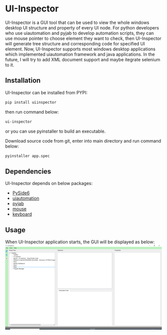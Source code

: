 # UI-Inspector

UI-Inspector is a GUI tool that can be used to view the whole windows desktop UI structure and property of every UI node.
For python developers who use uiautomation and pyjab to develop automation scripts, they can use mouse pointer to choose element they want to check, then UI-Inspector will generate tree structure and corresponding code for specified UI element.
Now, UI-Inspector supports most windows desktop applications which implemented uiautomation framework and java applications. In the future, I will try to add XML document support and maybe itegrate selenium to it.

## Installation
UI-Inspector can be installed from PYPI:

```sh
pip install uiinspector
```
then run command below:

```sh
ui-inspector
```

or you can use pyinstaller to build an executable.

Download source code from git, enter into main directory and run command below:

```sh
pyinstaller app.spec
```

## Dependencies
UI-Inspector depends on below packages:
- [PySide6](https://pypi.org/project/PySide6/)
- [uiautomation](https://github.com/yinkaisheng/Python-UIAutomation-for-Windows)
- [pyjab](https://github.com/gaozhao1989/pyjab)
- [mouse](https://github.com/boppreh/mouse)
- [keyboard](https://github.com/boppreh/keyboard)

## Usage
When UI-Inspector application starts, the GUI will be displayed as below:
![Initial User interface](images/initial.png)

